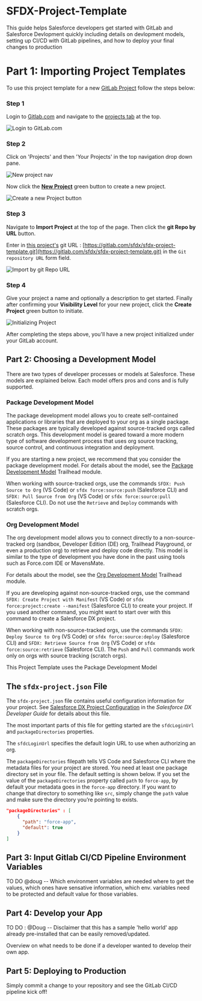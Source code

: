 # SFDX-Project-Template

This guide helps Salesforce developers get started with GitLab and Salesforce Devlopment quickly including details on devlopment models, setting up CI/CD with GitLab pipelines, and how to deploy your final changes to production

# Part 1: Importing Project Templates

To use this project template for a new [GitLab Project](https://docs.gitlab.com/ee/user/project/) follow the steps below: 

### Step 1

Login to [Gitlab.com](https://gitlab.com/users/sign_in) and navigate to the [projects tab](https://gitlab.com/dashboard/projects) at the top. 

![Login to GitLab.com](./imgs/login.png)

### Step 2

Click on 'Projects' and then 'Your Projects' in the top navigation drop down pane. 

![New project nav](./imgs/project-nav.png) 

Now click the [**New Project**](https://gitlab.com/projects/new) green button to create a new project. 

![Create a new Project button](./imgs/new-project-button.png)

### Step 3 

Navigate to **Import Project** at the top of the page. Then click the **git Repo by URL** button. 

Enter in [this project's](https://gitlab.com/sfdx/sfdx-project-template/tree/master) git URL : [https://gitlab.com/sfdx/sfdx-project-template.git](https://gitlab.com/sfdx/sfdx-project-template.git) in the `Git repository URL` form field. 

![Import by git Repo URL](./imgs/new-project.png)

### Step 4

Give your project a name and optionally a description to get started. Finally after confirming your **Visibility Level** for your new project, click the **Create Project** green button to initiate. 

![Initializing Project](./imgs/new-project-2.png)

After completing the steps above, you'll have a new project initialized under your GitLab account.

## Part 2: Choosing a Development Model

There are two types of developer processes or models at Salesforce. These models are explained below. Each model offers pros and cons and is fully supported.

### Package Development Model

The package development model allows you to create self-contained applications or libraries that are deployed to your org as a single package. These packages are typically developed against source-tracked orgs called scratch orgs. This development model is geared toward a more modern type of software development process that uses org source tracking, source control, and continuous integration and deployment.

If you are starting a new project, we recommend that you consider the package development model. For details about the model, see the [Package Development Model](https://trailhead.salesforce.com/en/content/learn/modules/sfdx_dev_model) Trailhead module.

When working with source-tracked orgs, use the commands `SFDX: Push Source to Org` (VS Code) or `sfdx force:source:push` (Salesforce CLI) and `SFDX: Pull Source from Org` (VS Code) or `sfdx force:source:pull` (Salesforce CLI). Do not use the `Retrieve` and `Deploy` commands with scratch orgs.

### Org Development Model

The org development model allows you to connect directly to a non-source-tracked org (sandbox, Developer Edition (DE) org, Trailhead Playground, or even a production org) to retrieve and deploy code directly. This model is similar to the type of development you have done in the past using tools such as Force.com IDE or MavensMate.

For details about the model, see the [Org Development Model](https://trailhead.salesforce.com/content/learn/modules/org-development-model) Trailhead module.

If you are developing against non-source-tracked orgs, use the command `SFDX: Create Project with Manifest` (VS Code) or `sfdx force:project:create --manifest` (Salesforce CLI) to create your project. If you used another command, you might want to start over with this command to create a Salesforce DX project.

When working with non-source-tracked orgs, use the commands `SFDX: Deploy Source to Org` (VS Code) or `sfdx force:source:deploy` (Salesforce CLI) and `SFDX: Retrieve Source from Org` (VS Code) or `sfdx force:source:retrieve` (Salesforce CLI). The `Push` and `Pull` commands work only on orgs with source tracking (scratch orgs).

This Project Template uses the Package Development Model

## The `sfdx-project.json` File

The `sfdx-project.json` file contains useful configuration information for your project. See [Salesforce DX Project Configuration](https://developer.salesforce.com/docs/atlas.en-us.sfdx_dev.meta/sfdx_dev/sfdx_dev_ws_config.htm) in the _Salesforce DX Developer Guide_ for details about this file.

The most important parts of this file for getting started are the `sfdcLoginUrl` and `packageDirectories` properties.

The `sfdcLoginUrl` specifies the default login URL to use when authorizing an org.

The `packageDirectories` filepath tells VS Code and Salesforce CLI where the metadata files for your project are stored. You need at least one package directory set in your file. The default setting is shown below. If you set the value of the `packageDirectories` property called `path` to `force-app`, by default your metadata goes in the `force-app` directory. If you want to change that directory to something like `src`, simply change the `path` value and make sure the directory you’re pointing to exists.

```json
"packageDirectories" : [
    {
      "path": "force-app",
      "default": true
    }
]
```

## Part 3: Input Gitlab CI/CD Pipeline Environment Variables

TO DO @doug -- Which environment variables are needed where to get the values, which ones have sensative information, which env. variables need to be protected and default value for those variables. 

## Part 4: Develop your App

TO DO : @Doug -- Disclaimer that this has a sample 'hello world' app already pre-installed that can be easily removed/updated. 

Overview on what needs to be done if a developer wanted to develop their own app. 
 
## Part 5: Deploying to Production

Simply commit a change to your repository and see the GitLab CI/CD pipeline kick off!
